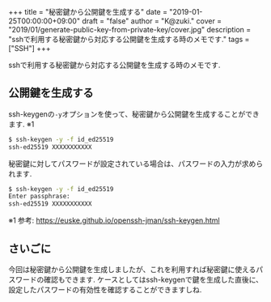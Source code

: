 +++
title = "秘密鍵から公開鍵を生成する"
date = "2019-01-25T00:00:00+09:00"
draft = "false"
author = "K@zuki."
cover = "2019/01/generate-public-key-from-private-key/cover.jpg"
description = "sshで利用する秘密鍵から対応する公開鍵を生成する時のメモです."
tags = ["SSH"]
+++

sshで利用する秘密鍵から対応する公開鍵を生成する時のメモです.

## 公開鍵を生成する
ssh-keygenの`-y`オプションを使って、秘密鍵から公開鍵を生成することができます. ※1

```sh
$ ssh-keygen -y -f id_ed25519
ssh-ed25519 XXXXXXXXXXX
```

秘密鍵に対してパスワードが設定されている場合は、パスワードの入力が求められます.

```sh
$ ssh-keygen -y -f id_ed25519
Enter passphrase:
ssh-ed25519 XXXXXXXXXXX
```

※1 参考: https://euske.github.io/openssh-jman/ssh-keygen.html

## さいごに
今回は秘密鍵から公開鍵を生成しましたが、これを利用すれば秘密鍵に使えるパスワードの確認もできます.
ケースとしてはssh-keygenで鍵を生成した直後に、設定したパスワードの有効性を確認することができますしね.
